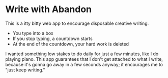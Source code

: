 # Write with Abandon

This is a itty bitty web app to encourage disposable creative writing.

* You type into a box
* If you stop typing, a countdown starts
* At the end of the countdown, your hard work is deleted

I wanted something low stakes to do daily for just a few minutes,
like I do playing piano. This app guarantees that I don't get attached
to what I write, because it's gonna go away in a few seconds anyway;
it encourages me to "just keep writing."
